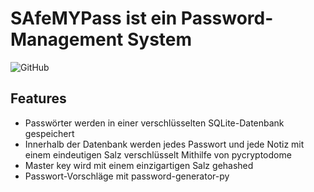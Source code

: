 # SAfeMYPass ist ein Password-Management System
![GitHub](https://github.com/anastasiarodionova/djangogirls_566061.git)


## Features
- Passwörter werden in einer verschlüsselten SQLite-Datenbank gespeichert
- Innerhalb der Datenbank werden jedes Passwort und jede Notiz mit einem eindeutigen Salz verschlüsselt Mithilfe von pycryptodome
- Master key wird mit einem einzigartigen Salz gehashed
- Passwort-Vorschläge mit password-generator-py









